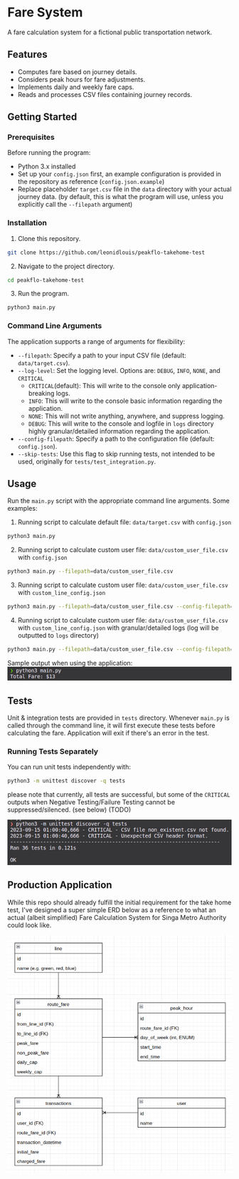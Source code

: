 # Fare System

A fare calculation system for a fictional public transportation network.

## Features

- Computes fare based on journey details.
- Considers peak hours for fare adjustments.
- Implements daily and weekly fare caps.
- Reads and processes CSV files containing journey records.

## Getting Started

### Prerequisites
Before running the program:

- Python 3.x installed
- Set up your `config.json` first, an example configuration is provided in the repository as reference (`config.json.example`)
- Replace placeholder `target.csv` file in the `data` directory with your actual journey data. (by default, this is what the program will use, unless you explicitly call the `--filepath` argument)

### Installation

1. Clone this repository.
```bash
git clone https://github.com/leonidlouis/peakflo-takehome-test
```
2. Navigate to the project directory.
```bash
cd peakflo-takehome-test
```
3. Run the program.
```bash
python3 main.py
```
### Command Line Arguments
The application supports a range of arguments for flexibility:
- `--filepath`: Specify a path to your input CSV file (default: `data/target.csv`).
- `--log-level`: Set the logging level. Options are: `DEBUG`, `INFO`, `NONE`, and `CRITICAL`
  - `CRITICAL`(default): This will write to the console only application-breaking logs.
  - `INFO`: This will write to the console basic information regarding the application.
  - `NONE`: This will not write anything, anywhere, and suppress logging.
  - `DEBUG`: This will write to the console and logfile in `logs` directory highly granular/detailed information regarding the application.
- `--config-filepath`: Specify a path to the configuration file (default: `config.json`).
- `--skip-tests`: Use this flag to skip running tests, not intended to be used, originally for `tests/test_integration.py`.

## Usage
Run the `main.py` script with the appropriate command line arguments.
Some examples:

1. Running script to calculate default file: `data/target.csv` with `config.json`
```bash
python3 main.py
```
2. Running script to calculate custom user file: `data/custom_user_file.csv` with `config.json`
```bash
python3 main.py --filepath=data/custom_user_file.csv
```
3. Running script to calculate custom user file: `data/custom_user_file.csv` with `custom_line_config.json`
```bash
python3 main.py --filepath=data/custom_user_file.csv --config-filepath=custom_line_config.json
```
4. Running script to calculate custom user file: `data/custom_user_file.csv` with `custom_line_config.json` with granular/detailed logs (log will be outputted to `logs` directory)
```bash
python3 main.py --filepath=data/custom_user_file.csv --config-filepath=custom_line_config.json --log-level=DEBUG
```

Sample output when using the application:
![Image of output of application](assets/image-2.png)
## Tests
Unit & integration tests are provided in `tests` directory. Whenever `main.py` is called through the command line, it will first execute these tests before calculating the fare. Application will exit if there's an error in the test.
### Running Tests Separately
You can run unit tests independently with:
```bash
python3 -m unittest discover -q tests
```
please note that currently, all tests are successful, but some of the `CRITICAL` outputs when Negative Testing/Failure Testing cannot be suppressed/silenced. (see below) (TODO)

![Image of `CRITICAL` printouts that's not suppressed](assets/image-1.png)

## Production Application
While this repo should already fulfill the initial requirement for the take home test, I've designed a super simple ERD below as a reference to what an actual (albeit simplified) Fare Calculation System for Singa Metro Authority could look like.

![Image of fictional / reference database design for an actual Fare Calculation System](assets/image.png)